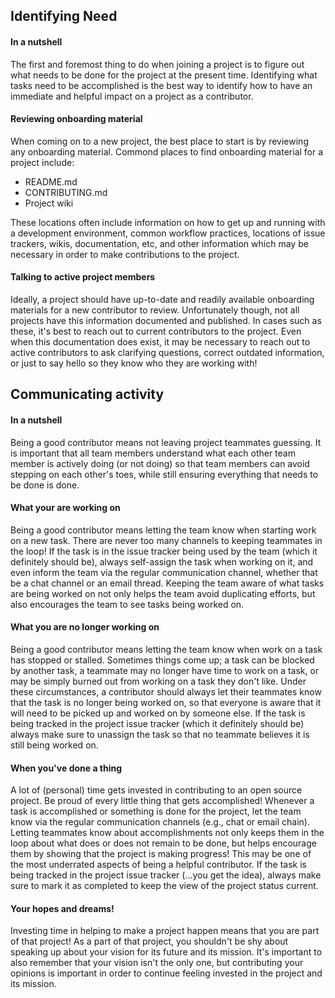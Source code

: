 ## Identifying Need

#### In a nutshell

The first and foremost thing to do when joining a project is to figure out what needs to be done
for the project at the present time. Identifying what tasks need to be accomplished is the best
way to identify how to have an immediate and helpful impact on a project as a contributor.

#### Reviewing onboarding material

When coming on to a new project, the best place to start is by reviewing any onboarding material.
Commond places to find onboarding material for a project include:

- README.md
- CONTRIBUTING.md
- Project wiki

These locations often include information on how to get up and running with a development environment,
common workflow practices, locations of issue trackers, wikis, documentation, etc, and other information
which may be necessary in order to make contributions to the project.

#### Talking to active project members

Ideally, a project should have up-to-date and readily available onboarding materials for a new contributor
to review. Unfortunately though, not all projects have this information documented and published. In cases
such as these, it's best to reach out to current contributors to the project. Even when this documentation
does exist, it may be necessary to reach out to active contributors to ask clarifying questions,
correct outdated information, or just to say hello so they know who they are working with!

## Communicating activity

#### In a nutshell

Being a good contributor means not leaving project teammates guessing. It is important that all team members
understand what each other team member is actively doing (or not doing) so that team members can avoid stepping
on each other's toes, while still ensuring everything that needs to be done is done.

#### What your are working on

Being a good contributor means letting the team know when starting work on a new task. There are never too many channels
to keeping teammates in the loop! If the task is in the issue tracker being used by the team (which it definitely should be),
always self-assign the task when working on it, and even inform the team via the regular communication channel, whether that
be a chat channel or an email thread. Keeping the team aware of what tasks are being worked on not only helps the team avoid
duplicating efforts, but also encourages the team to see tasks being worked on.

#### What you are no longer working on

Being a good contributor means letting the team know when work on a task has stopped or stalled. Sometimes things come up;
a task can be blocked by another task, a teammate may no longer have time to work on a task, or may be simply burned out from
working on a task they don't like. Under these circumstances, a contributor should always let their teammates know that the
task is no longer being worked on, so that everyone is aware that it will need to be picked up and worked on by someone else.
If the task is being tracked in the project issue tracker (which it definitely should be) always make sure to unassign the task
so that no teammate believes it is still being worked on.

#### When you've done a thing

A lot of (personal) time gets invested in contributing to an open source project. Be proud of every little thing that gets
accomplished! Whenever a task is accomplished or something is done for the project, let the team know via the regular communication
channels (e.g., chat or email chain). Letting teammates know about accomplishments not only keeps them in the loop about what does
or does not remain to be done, but helps encourage them by showing that the project is making progress! This may be one of the most
underrated aspects of being a helpful contributor. If the task is being tracked in the project issue tracker (...you get the idea),
always make sure to mark it as completed to keep the view of the project status current.

#### Your hopes and dreams!

Investing time in helping to make a project happen means that you are part of that project! As a part of that project, you shouldn't
be shy about speaking up about your vision for its future and its mission. It's important to also remember that your vision isn't the
only one, but contributing your opinions is important in order to continue feeling invested in the project and its mission.
